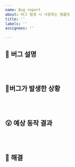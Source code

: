 ```yaml
---
name: Bug report
about: 버그 발생 시 사용하는 템플릿
title: ''
labels: ''
assignees: ''

---
```


## 🐞 버그 설명
<!-- 한 줄로 요약 -->

<br><br>

## 🚨버그가 발생한 상황

<!-- (가능하면) Given-When-Then 형식으로 서술하기 -->


<br><br>

## 😮 예상 동작 결과

<!--  예상했던 정상적인 결과가 어떤 것이었는지  -->


<br><br>

## 🤗 해결
